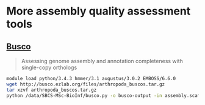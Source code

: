 # More assembly quality assessment tools

## [Busco](http://busco.ezlab.org)
> Assessing genome assembly and annotation completeness with single-copy orthologs

```bash
module load python/3.4.3 hmmer/3.1 augustus/3.0.2 EMBOSS/6.6.0
wget http://busco.ezlab.org/files/arthropoda_buscos.tar.gz
tar xzvf arthropoda_buscos.tar.gz
python /data/SBCS-MSc-BioInf/busco.py -o busco-output -in assembly.scafSeq -l arthropoda -m genome
```
